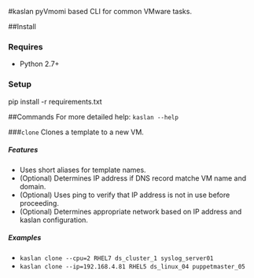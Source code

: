 #kaslan
pyVmomi based CLI for common VMware tasks.

##Install
### Requires
* Python 2.7+
### Setup
 pip install -r requirements.txt

##Commands
For more detailed help: `kaslan --help`

###`clone`
Clones a template to a new VM.

##### Features
* Uses short aliases for template names.
* (Optional) Determines IP address if DNS record matche VM name and domain.
* (Optional) Uses ping to verify that IP address is not in use before proceeding.
* (Optional) Determines appropriate network based on IP address and kaslan configuration.

##### Examples
* `kaslan clone --cpu=2 RHEL7 ds_cluster_1 syslog_server01`
* `kaslan clone --ip=192.168.4.81 RHEL5 ds_linux_04 puppetmaster_05` 
